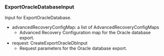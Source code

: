 ### ExportOracleDatabaseInput
Input for ExportOracleDatabase.

- advancedRecoveryConfigMap: a list of AdvancedRecoveryConfigMaps
  - Advanced Recovery Configuration map for the Oracle database export.
- request: CreateExportOracleDbInput
  - Request parameters for the Oracle database export.
